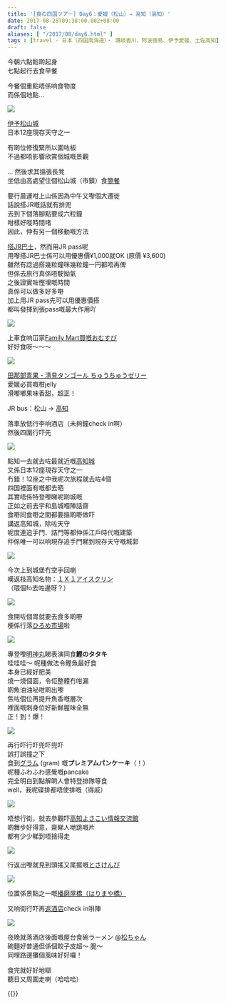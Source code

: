 ```yaml
---
title: '[食の四国ツアー] Day6：愛媛（松山）→ 高知（高知）'
date: 2017-08-28T09:38:00.002+08:00
draft: false
aliases: [ "/2017/08/day6.html" ]
tags : [travel - 日本（四国南海道）・ 讚岐香川、阿波徳島、伊予愛媛、土佐高知]
---
```


今朝六點鬆啲起身  
七點起行去食早餐  
  
今餐個重點唔係响食物度  
而係個地點...  

![](/images/shikoku6a.jpg)

[伊予松山城](https://hidie.net/shikoku6a/)  
日本12座現存天守之一  
  
有啲位修復緊所以圍咗板  
不過都唔影響欣賞個城嘅景觀  
  
... 然後求其搵張長凳  
坐低由高處望住個松山城（市鎮）食[簡餐](https://hidie.net/shikoku6b/)  
  
要行晨運咁上山係因為中午又嚟個大遷徙  
話說搭JR嘅話就有排兜  
去到下個落腳點要成六粒鐘  
咁樣好嘥時間啫  
因此，仲有另一個移動嘅方法  
  
[搭JR巴士](https://hidie.net/shikoku6e/)，然而用JR pass呢  
用嚟搭JR巴士係可以用優惠價¥1,000就OK (原價 ¥3,600)  
雖然有諗過搭幾粒鐘咪幾粒鐘一円都唔再俾  
但係去旅行真係唔駛拗氣  
之後證實咗慳埋嘅時間  
真係可以做多好多嘢  
加上用JR pass先可以用優惠價搭  
都叫發揮到張pass嘅最大作用吖  

![](/images/shikoku6f.jpg)

上車食响冚家[Family Mart買嘅おむすび](https://hidie.net/shikoku6f/)  
好好食呀〜〜〜  

![](/images/shikoku6g.jpg)

[田那部青果 - 清見タンゴール ちゅうちゅうゼリー](https://hidie.net/shikoku6g/)  
愛媛必買嘅柑jelly  
滑嘟嘟果味香甜，超正！  
  
JR bus：松山 → [高知](https://hidie.net/shikoku6h/)  
  
落車放低行李响酒店（未夠鐘check in啊）  
然後四圍行吓先  

![](/images/shikoku6i.jpg)

點知一去就去咗最就近嘅[高知城](https://hidie.net/shikoku6i/)  
又係日本12座現存天守之一  
冇錯！12座之中我呢次旅程就去咗4個  
四国裡面有嘅都去晒  
其實唔係特登嚟睇呢啲城嘅  
正如之前去宇和島城嗰陣話齋  
食嘢同食嘢之間都要搵啲嘢做吓  
講返高知城，除咗天守  
呢度連追手門、詰門等都仲係江戶時代嘅建築  
仲係唯一可以响現存追手門睇到現存天守嘅城郭  

![](/images/shikoku6j.jpg)

今次上到城堡冇空手回喇  
嘆返枝高知名物：[１Ｘ１アイスクリン](https://hidie.net/shikoku6j/)  
（喂個fo去咗邊呀？）  

![](/images/shikoku6k.jpg)

食開咗個胃就要去食多啲嘢  
梗係行落[ひろめ市場](https://hidie.net/shikoku6k/)啦  

![](/images/shikoku6l2.jpg)

專登嚟[明神丸](https://hidie.net/shikoku6l/)睇表演同食**鰹のタタキ**  
哇哇哇～ 呢種做法令鰹魚最好食  
本身已經好肥美  
燒一燒個面，令佢整體冇咁漏  
啲魚油油咇咁啲出嚟  
焦咗個位再提升魚香嘅層次  
裡面嘅刺身位好新鮮腥味全無  
正！到！爆！  

![](/images/shikoku6m.jpg)

再行吓行吓兜吓兜吓  
誤打誤撞之下  
食到[グラム](https://hidie.net/shikoku6m/) (gram) 嘅**プレミアムパンケーキ**（！）  
呢種ふわふわ感覺嘅pancake  
完全明白到點解啲人會特登排隊等食  
well，我呢碟排都唔使排嘅（得戚）  

![](/images/shikoku6n.jpg)

唔想行街，就去參觀吓[高知よさこい情報交流館](https://hidie.net/shikoku6n/)  
啲舞步好得意，齋睇人哋跳嘅片  
都有少少睇到唔捨得走  

![](/images/shikoku6o.jpg) 

行返出嚟就見到頭搖又尾擺嘅[とさけんぴ](https://www.hidie.net/2020/05/day6_7.html)  

![](/images/shikoku6p.jpg) 

位置係景點之一嘅[播磨屋橋（はりまや橋）](https://hidie.net/shikoku6p/)  
  
又响街行吓再[返酒店](https://hidie.net/shikoku6q/)check in唞陣  

![](/images/shikoku6r1.jpg)

夜晚就落酒店後面嘅屋台食碗ラーメン @[松ちゃん](https://hidie.net/shikoku6r/)  
碗麵好普通但係個餃子皮超～ 脆～  
同埋路邊攤個風味好好囉！  
  
  
食完就好好地瞓  
聽日又周圍走喇（哈哈哈）  
  
{{<shikoku>}}
